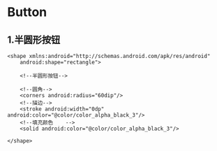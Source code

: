 # Button


## 1.半圆形按钮

	<shape xmlns:android="http://schemas.android.com/apk/res/android"
        android:shape="rectangle">

        <!--半圆形按钮-->
		
		<!--圆角-->
        <corners android:radius="60dip"/>
		<!--描边-->
        <stroke android:width="0dp" android:color="@color/color_alpha_black_3"/>
		<!--填充颜色	-->
        <solid android:color="@color/color_alpha_black_3"/>

    </shape>
